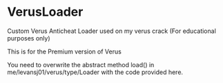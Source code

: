 # VerusLoader
Custom Verus  Anticheat Loader used on my verus crack (For educational purposes only)

This is for the Premium version of Verus

You need to overwrite the abstract method load() in me/levansj01/verus/type/Loader with the code provided here.
